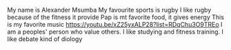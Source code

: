My name is Alexander Msumba 
My favourite sports is rugby
I like rugby because of the fitness it provide
Pap is mt favorite food, it gives energy
This is my favorite music https://youtu.be/xZ25yxALP28?list=RDqChu3O9TREo
I am a peoples' person who value others. I like studying and fitness training. I like debate kind of diology
